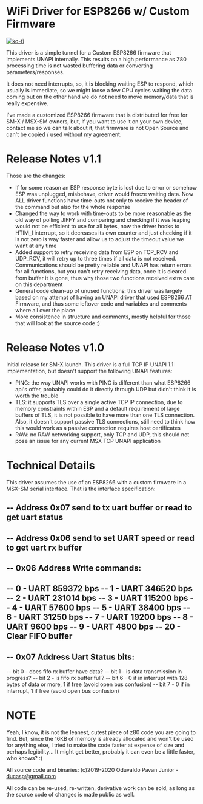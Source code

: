 # WiFi Driver for ESP8266 w/ Custom Firmware

[![ko-fi](https://ko-fi.com/img/githubbutton_sm.svg)](https://ko-fi.com/R6R2BRGX6)

This driver is a simple tunnel for a Custom ESP8266 firmware that implements
UNAPI internally. This results on a high performance as Z80 processing time
is not wasted buffering data or converting parameters/responses.

It does not need interrupts, so, it is blocking waiting ESP to respond, which
usually is immediate, so we might loose a few CPU cycles waiting the data
coming but on the other hand we do not need to move memory/data that is really
expensive.

I've made a customized ESP8266 firmware that is distributed for free for SM-X /
MSX-SM owners, but, if you want to use it on your own device, contact me so we
can talk about it, that firmware is not Open Source and can't be copied / used
without my agreement.

# Release Notes v1.1

Those are the changes:

- If for some reason an ESP response byte is lost due to error or somehow ESP
  was unplugged, misbehave, driver would freeze waiting data. Now ALL driver
  functions have time-outs not only to receive the header of the command but
  also for the whole response
- Changed the way to work with time-outs to be more reasonable as the old way
  of polling JIFFY and comparing and checking if it was leaping would not be
  efficient to use for all bytes, now the driver hooks to HTIM_I interrupt, 
  so it decreases its own counter and just checking if it is not zero is way
  faster and allow us to adjust the timeout value we want at any time
- Added support to retry receiving data from ESP on TCP_RCV and UDP_RCV, it
  will retry up to three times if all data is not received. Communications
  should be pretty reliable and UNAPI has return errors for all functions,
  but you can't retry receiving data, once it is cleared from buffer it is
  gone, thus why those two functions received extra care on this department
- General code clean-up of unused functions: this driver was largely based on
  my attempt of having an UNAPI driver that used ESP8266 AT Firmware, and thus
  some leftover code and variables and comments where all over the place
- More consistence in structure and comments, mostly helpful for those that
  will look at the source code :)

# Release Notes v1.0

Initial release for SM-X launch. This driver is a full TCP IP UNAPI 1.1
implementation, but doesn't support the following UNAPI features:

- PING: the way UNAPI works with PING is different than what ESP8266 api's
  offer, probably could do it directly through UDP but didn't think it is
  worth the trouble
- TLS: it supports TLS over a single active TCP IP connection, due to memory
  constraints within ESP and a default requirement of large buffers of TLS,
  it is not possible to have more than one TLS connection. Also, it doesn't
  support passive TLS connections, still need to think how this would work
  as a passive connection requires host certificates
- RAW: no RAW networking support, only TCP and UDP, this should not pose an
  issue for any current MSX TCP UNAPI application

# Technical Details

This driver assumes the use of an ESP8266 with a custom firmware in a MSX-SM
serial interface. That is the interface specification:

-- Address 0x07 send to tx uart buffer or read to get uart status
--
-- Address 0x06 send to set UART speed or read to get uart rx buffer
--
-- 0x06 Address Write commands:
--
-- 0 - UART 859372 bps
-- 1 - UART 346520 bps
-- 2 - UART 231014 bps
-- 3 - UART 115200 bps
-- 4 - UART 57600 bps
-- 5 - UART 38400 bps
-- 6 - UART 31250 bps
-- 7 - UART 19200 bps
-- 8 - UART 9600 bps
-- 9 - UART 4800 bps
-- 20 - Clear FIFO buffer
--
-- 0x07 Address Uart Status bits:
--
-- bit 0 - does fifo rx buffer have data?
-- bit 1 - is data transmission in progress?
-- bit 2 - is fifo rx buffer full?
-- bit 6 - 0 if in interrupt with 128 bytes of data or more, 1 if free (avoid
   open bus confusion)
-- bit 7 - 0 if in interrupt, 1 if free (avoid open bus confusion)

# NOTE

Yeah, I know, it is not the leanest, cutest piece of z80 code you are going to
find. But, since the 16KB of memory is already allocated and won't be used for
anything else, I tried to make the code faster at expense of size and perhaps
legibility... It might get better, probably it can even be a little faster, who
knows? :)

All source code and binaries: 
(c)2019-2020 Oduvaldo Pavan Junior - ducasp@gmail.com

All code can be re-used, re-written, derivative work can be sold, as long as the
source code of changes is made public as well.
